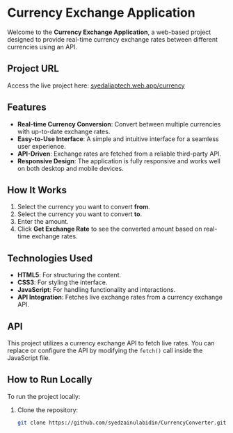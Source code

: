 # Currency Exchange Application

Welcome to the **Currency Exchange Application**, a web-based project designed to provide real-time currency exchange rates between different currencies using an API.

## Project URL

Access the live project here: [syedaliaptech.web.app/currency](https://syedaliaptech.web.app/currency)

## Features

- **Real-time Currency Conversion**: Convert between multiple currencies with up-to-date exchange rates.
- **Easy-to-Use Interface**: A simple and intuitive interface for a seamless user experience.
- **API-Driven**: Exchange rates are fetched from a reliable third-party API.
- **Responsive Design**: The application is fully responsive and works well on both desktop and mobile devices.

## How It Works

1. Select the currency you want to convert **from**.
2. Select the currency you want to convert **to**.
3. Enter the amount.
4. Click **Get Exchange Rate** to see the converted amount based on real-time exchange rates.

## Technologies Used

- **HTML5**: For structuring the content.
- **CSS3**: For styling the interface.
- **JavaScript**: For handling functionality and interactions.
- **API Integration**: Fetches live exchange rates from a currency exchange API.

## API

This project utilizes a currency exchange API to fetch live rates. You can replace or configure the API by modifying the `fetch()` call inside the JavaScript file.

## How to Run Locally

To run the project locally:

1. Clone the repository:
   ```bash
   git clone https://github.com/syedzainulabidin/CurrencyConverter.git
